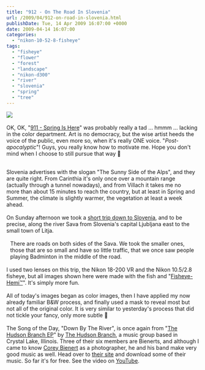 ```yaml
---
title: "912 - On The Road In Slovenia"
url: /2009/04/912-on-road-in-slovenia.html
publishDate: Tue, 14 Apr 2009 16:07:00 +0000
date: 2009-04-14 16:07:00
categories: 
  - "nikon-10-52-8-fisheye"
tags: 
  - "fisheye"
  - "flower"
  - "forest"
  - "landscape"
  - "nikon-d300"
  - "river"
  - "slovenia"
  - "spring"
  - "tree"
---
```

<a href="https://d25zfm9zpd7gm5.cloudfront.net/1200x1200/2009/20090412_142215_ps.jpg" target="_blank"><img src="https://d25zfm9zpd7gm5.cloudfront.net/0600x0600/2009/20090412_142215_ps.jpg"/></a><br/><br/>OK, OK, "<a href="/2009/04/911-spring-is-here.html" target="_blank">911 - Spring Is Here</a>" was probably really a tad ... hmmm ... lacking in the color department. Art is no democracy, but the wise artist heeds the voice of the public, even more so, when it's really ONE voice. "<span style="font-style:italic;">Post-apocalyptic</span>"! Guys, you really know how to motivate me. Hope you don't mind when I choose to still pursue that way 🙂<br/><br/><div style="float: right;"><a href="https://d25zfm9zpd7gm5.cloudfront.net/1200x1200/2009/20090412_143515_ps.jpg" target="_blank"><img alt="" border="0" src="https://d25zfm9zpd7gm5.cloudfront.net/0150x0150/2009/20090412_143515_ps.jpg" style="margin: 10pt 10px 10px 0pt;"/></a><br/><a href="https://d25zfm9zpd7gm5.cloudfront.net/1200x1200/2009/20090412_155032_ps.jpg" target="_blank"><img alt="" border="0" src="https://d25zfm9zpd7gm5.cloudfront.net/0150x0150/2009/20090412_155032_ps.jpg" style="margin: 10pt 10px 10px 0pt;"/></a></div> Slovenia advertises with the slogan "The Sunny Side of the Alps", and they are quite right. From Carinthia it's only once over a mountain range (actually through a tunnel nowadays), and from Villach it takes me no more than about 15 minutes to reach the country, but at least in Spring and Summer, the climate is slightly warmer, the vegetation at least a week ahead.<br/><br/>On Sunday afternoon we took a <a href="http://maps.google.at/maps/ms?client=firefox-a&amp;hl=de&amp;ie=UTF8&amp;msa=0&amp;msid=108716966416095170910.000467868679b40d57b45&amp;ll=46.336499,14.456635&amp;spn=0.898847,2.114868&amp;z=10" target="_blank">short trip down to Slovenia</a>, and to be precise, along the river Sava from Slovenia's capital Ljubljana east to the small town of Litja.<br/><br/><div style="float: left;"><a href="https://d25zfm9zpd7gm5.cloudfront.net/1200x1200/2009/20090412_155921_ps.jpg" target="_blank"><img alt="" border="0" src="https://d25zfm9zpd7gm5.cloudfront.net/0150x0150/2009/20090412_155921_ps.jpg" style="margin: 10pt 10px 10px 0pt;"/></a><br/><a href="https://d25zfm9zpd7gm5.cloudfront.net/1200x1200/2009/20090412_162312_ps.jpg" target="_blank"><img alt="" border="0" src="https://d25zfm9zpd7gm5.cloudfront.net/0150x0150/2009/20090412_162312_ps.jpg" style="margin: 10pt 10px 10px 0pt;"/></a></div> There are roads on both sides of the Sava. We took the smaller ones, those that are so small and have so little traffic, that we once saw people playing Badminton in the middle of the road.<br/><br/>I used two lenses on this trip, the Nikon 18-200 VR and the Nikon 10.5/2.8 fisheye, but all images shown here were made with the fish and "<a href="http://www.imagetrendsinc.com/products/prodpage_hemi.asp" target="_blank">Fisheye-Hemi™</a>". It's simply more fun.<br/><br/>All of today's images began as color images, then I have applied my now already familiar B&amp;W process, and finally used a mask to reveal most but not all of the original color. It is very similar to yesterday's process that did not tickle your fancy, only more subtle 🙂<br/><br/><a href="http://www.myspace.com/thehudsonbranch" target="_blank"><img alt="" border="0" src="http://i11.photobucket.com/albums/a174/ADVMAN/Other_Peoples_Images/cover.png" style="margin: 10pt 10px 10px 0pt; float: right;"/></a> The Song of the Day, "Down By The River", is once again from "<a href="http://www.mediafire.com/?wgrefijh4od" target="_blank">The Hudson Branch EP</a>" by <a href="http://www.myspace.com/thehudsonbranch" target="_blank">The Hudson Branch</a>, a music group based in Crystal Lake, Illinois. Three of their six members are Bienerts, and although I came to know  <a href="http://coreybienert.blogspot.com/" target="_blank">Corey Bienert</a> as a photographer, he and his band make very good music as well. Head over to <a href="http://thehudsonbranch.com/" target="_blank">their site</a> and download some of their music. So far it's for free. See the video on <a href="http://www.youtube.com/watch?v=6t8hmAGTimE" target="_blank">YouTube</a>.
